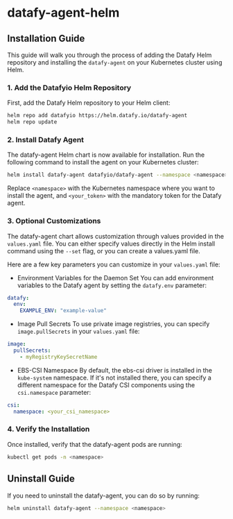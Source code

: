 # datafy-agent-helm

## Installation Guide

This guide will walk you through the process of adding the Datafy Helm repository and installing the `datafy-agent` on your Kubernetes cluster using Helm.

### **1. Add the Datafyio Helm Repository**

First, add the Datafy Helm repository to your Helm client:
```bash
helm repo add datafyio https://helm.datafy.io/datafy-agent
helm repo update
```

### **2. Install Datafy Agent**
The datafy-agent Helm chart is now available for installation. Run the following command to install the agent on your Kubernetes cluster:

```bash
helm install datafy-agent datafyio/datafy-agent --namespace <namespace> --create-namespace --set datafy.token=<your_token>
```
Replace `<namespace>` with the Kubernetes namespace where you want to install the agent, and `<your_token>` with the mandatory token for the Datafy agent.

### **3. Optional Customizations**
The datafy-agent chart allows customization through values provided in the `values.yaml` file. You can either specify values directly in the Helm install command using the `--set` flag, or you can create a values.yaml file.

Here are a few key parameters you can customize in your `values.yaml` file:

* Environment Variables for the Daemon Set
You can add environment variables to the Datafy agent by setting the `datafy.env` parameter:
```yaml
datafy:
  env:
    EXAMPLE_ENV: "example-value"
```

* Image Pull Secrets
To use private image registries, you can specify `image.pullSecrets` in your `values.yaml` file:
```yaml
image:
  pullSecrets:
    - myRegistryKeySecretName
```

* EBS-CSI Namespace
By default, the ebs-csi driver is installed in the `kube-system` namespace. If it's not installed there, you can specify a different namespace for the Datafy CSI components using the `csi.namespace` parameter:
```yaml
csi:
  namespace: <your_csi_namespace>  
```

### **4. Verify the Installation**
Once installed, verify that the datafy-agent pods are running:
```bash
kubectl get pods -n <namespace>
```

## Uninstall Guide
If you need to uninstall the datafy-agent, you can do so by running:
```bash
helm uninstall datafy-agent --namespace <namespace>
```

